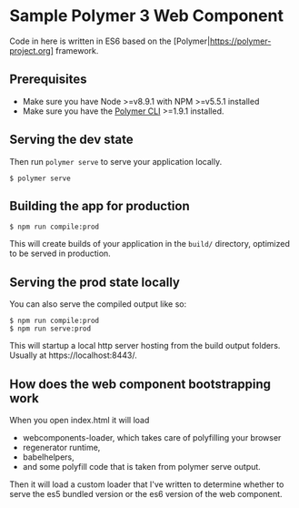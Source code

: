 # Sample Polymer 3 Web Component
Code in here is written in ES6 based on the [Polymer|https://polymer-project.org] framework.

## Prerequisites

* Make sure you have Node >=v8.9.1 with NPM >=v5.5.1 installed
* Make sure you have the [Polymer CLI](https://www.npmjs.com/package/polymer-cli) >=1.9.1 installed.

## Serving the dev state
Then run `polymer serve` to serve your application locally.
```
$ polymer serve
```

## Building the app for production
```
$ npm run compile:prod
```
This will create builds of your application in the `build/` directory, optimized to be served in production.

## Serving the prod state locally

You can also serve the compiled output like so:

```
$ npm run compile:prod
$ npm run serve:prod
```
This will startup a local http server hosting from the build output folders. Usually at https://localhost:8443/.

## How does the web component bootstrapping work
When you open index.html it will load
* webcomponents-loader, which takes care of polyfilling your browser
* regenerator runtime,
* babelhelpers,
* and some polyfill code that is taken from polymer serve output.

Then it will load a custom loader that I've written to determine whether to serve the es5 bundled version or the
es6 version of the web component.